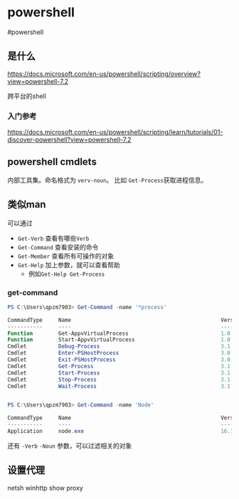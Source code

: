 # powershell
#powershell

## 是什么
https://docs.microsoft.com/en-us/powershell/scripting/overview?view=powershell-7.2

跨平台的shell



### 入门参考
https://docs.microsoft.com/en-us/powershell/scripting/learn/tutorials/01-discover-powershell?view=powershell-7.2

## powershell cmdlets
内部工具集。命名格式为 `verv-noun`。
比如 `Get-Process`获取进程信息。


## 类似man
可以通过
- `Get-Verb` 查看有哪些`Verb`
- `Get-Command` 查看安装的命令
- `Get-Member` 查看所有可操作的对象
- `Get-Help` 加上参数，就可以查看帮助
	- 例如`Get-Help Get-Process`


### get-command
```powershell
PS C:\Users\qpzm7903> Get-Command -name '*process'

CommandType     Name                                               Version    Source
-----------     ----                                               -------    ------
Function        Get-AppvVirtualProcess                             1.0.0.0    AppvClient
Function        Start-AppvVirtualProcess                           1.0.0.0    AppvClient
Cmdlet          Debug-Process                                      3.1.0.0    Microsoft.PowerShell.Management
Cmdlet          Enter-PSHostProcess                                3.0.0.0    Microsoft.PowerShell.Core
Cmdlet          Exit-PSHostProcess                                 3.0.0.0    Microsoft.PowerShell.Core
Cmdlet          Get-Process                                        3.1.0.0    Microsoft.PowerShell.Management
Cmdlet          Start-Process                                      3.1.0.0    Microsoft.PowerShell.Management
Cmdlet          Stop-Process                                       3.1.0.0    Microsoft.PowerShell.Management
Cmdlet          Wait-Process                                       3.1.0.0    Microsoft.PowerShell.Management


PS C:\Users\qpzm7903> Get-Command -name 'Node'

CommandType     Name                                               Version    Source
-----------     ----                                               -------    ------
Application     node.exe                                           16.13.1.0  C:\Program Files\nodejs\node.exe
```



还有 `-Verb`  `-Noun` 参数，可以过滤相关的对象



## 设置代理

netsh winhttp show proxy